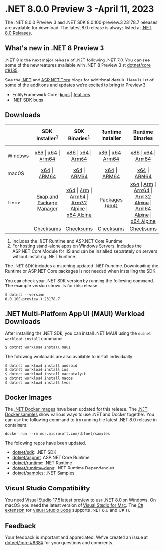 # .NET 8.0.0 Preview 3 -April 11, 2023

The .NET 8.0.0 Preview 3 and .NET SDK 8.0.100-preview.3.23178.7 releases are available for download. The latest 8.0 release is always listed at [.NET 8.0 Releases](../README.md).

## What's new in .NET 8 Preview 3

.NET 8 is the next major release of .NET following .NET 7.0. You can see some of the new features available with .NET 8 Preview 3 at [dotnet/core #8135](https://github.com/dotnet/core/issues/8135).

See the [.NET][dotnet-blog] and [ASP.NET Core][aspnet-blog] blogs for additional details.
Here is list of some of the additions and updates we're excited to bring in Preview 3.

* EntityFramework Core: [bugs][ef_bugs] | [features][ef_features]
* .NET SDK [bugs][sdk_bugs]

## Downloads

|           | SDK Installer<sup>1</sup>                        | SDK Binaries<sup>1</sup>                 | Runtime Installer                                        | Runtime Binaries                                 | ASP.NET Core Runtime           |Windows Desktop Runtime          |
| --------- | :------------------------------------------:     | :----------------------:                 | :---------------------------:                            | :-------------------------:                      | :-----------------:            | :-----------------:            |
| Windows   | [x86][dotnet-sdk-win-x86.exe] \| [x64][dotnet-sdk-win-x64.exe] \| [Arm64][dotnet-sdk-win-arm64.exe] | [x86][dotnet-sdk-win-x86.zip] \| [x64][dotnet-sdk-win-x64.zip] \|  [Arm64][dotnet-sdk-win-arm64.zip] | [x86][dotnet-runtime-win-x86.exe] \| [x64][dotnet-runtime-win-x64.exe] \| [Arm64][dotnet-runtime-win-arm64.exe] | [x86][dotnet-runtime-win-x86.zip] \| [x64][dotnet-runtime-win-x64.zip] \| [Arm64][dotnet-runtime-win-arm64.zip] | [x86][aspnetcore-runtime-win-x86.exe] \| [x64][aspnetcore-runtime-win-x64.exe] \|<br/> [Hosting Bundle][dotnet-hosting-win.exe]<sup>2</sup> | [x86][windowsdesktop-runtime-win-x86.exe] \| [x64][windowsdesktop-runtime-win-x64.exe] \| [Arm64][windowsdesktop-runtime-win-arm64.exe] |
| macOS     | [x64][dotnet-sdk-osx-x64.pkg] \| [ARM64][dotnet-sdk-osx-arm64.pkg] | [x64][dotnet-sdk-osx-x64.tar.gz] \| [ARM64][dotnet-sdk-osx-arm64.tar.gz]  | [x64][dotnet-runtime-osx-x64.pkg] \| [ARM64][dotnet-runtime-osx-arm64.pkg] | [x64][dotnet-runtime-osx-x64.tar.gz] \| [ARM64][dotnet-runtime-osx-arm64.tar.gz]| [x64][aspnetcore-runtime-osx-x64.tar.gz] \| [ARM64][aspnetcore-runtime-osx-arm64.tar.gz] | - |<sup>1</sup>
| Linux     |  [Snap and Package Manager](../install-linux.md)  | [x64][dotnet-sdk-linux-x64.tar.gz] \| [Arm][dotnet-sdk-linux-arm.tar.gz]  \| [Arm64][dotnet-sdk-linux-arm64.tar.gz] \| [Arm32 Alpine][dotnet-sdk-linux-musl-arm.tar.gz]  \| [x64 Alpine][dotnet-sdk-linux-musl-x64.tar.gz] | [Packages (x64)][linux-packages] | [x64][dotnet-runtime-linux-x64.tar.gz] \| [Arm][dotnet-runtime-linux-arm.tar.gz] \| [Arm64][dotnet-runtime-linux-arm64.tar.gz] \| [Arm32 Alpine][dotnet-runtime-linux-musl-arm.tar.gz] \| [Arm64 Alpine][dotnet-runtime-linux-musl-arm64.tar.gz] \| [x64 Alpine][dotnet-runtime-linux-musl-x64.tar.gz]  | [x64][aspnetcore-runtime-linux-x64.tar.gz]<sup>1</sup>  \| [Arm][aspnetcore-runtime-linux-arm.tar.gz]<sup>1</sup> \| [Arm64][aspnetcore-runtime-linux-arm64.tar.gz]<sup>1</sup> \| [x64 Alpine][aspnetcore-runtime-linux-musl-x64.tar.gz] | - | <sup>1</sup> |
|  | [Checksums][checksums-sdk]                             | [Checksums][checksums-sdk]                                      | [Checksums][checksums-runtime]                             | [Checksums][checksums-runtime]  | [Checksums][checksums-runtime]  | [Checksums][checksums-runtime]


1. Includes the .NET Runtime and ASP.NET Core Runtime
2. For hosting stand-alone apps on Windows Servers. Includes the ASP.NET Core Module for IIS and can be installed separately on servers without installing .NET Runtime.


The .NET SDK includes a matching updated .NET Runtime. Downloading the Runtime or ASP.NET Core packages is not needed when installing the SDK.

You can check your .NET SDK version by running the following command. The example version shown is for this release.

```console
$ dotnet --version
8.0.100-preview.3.23178.7
```

## .NET Multi-Platform App UI (MAUI) Workload Downloads

 After installing the .NET SDK, you can install .NET MAUI using the `dotnet workload install` command:

 ```console
 $ dotnet workload install maui
 ```

 The following workloads are also available to install individually:

 ```console
 $ dotnet workload install android
 $ dotnet workload install ios
 $ dotnet workload install maccatalyst
 $ dotnet workload install macos
 $ dotnet workload install tvos
 ```

## Docker Images

The [.NET Docker images](https://hub.docker.com/_/microsoft-dotnet) have been updated for this release. The [.NET Docker samples](https://github.com/dotnet/dotnet-docker/blob/main/samples/README.md) show various ways to use .NET and Docker together. You can use the following command to try running the latest .NET 8.0 release in containers:

```console
docker run --rm mcr.microsoft.com/dotnet/samples
```

The following repos have been updated.

* [dotnet/sdk](https://hub.docker.com/_/microsoft-dotnet-sdk/): .NET SDK
* [dotnet/aspnet](https://hub.docker.com/_/microsoft-dotnet-aspnet/): ASP.NET Core Runtime
* [dotnet/runtime](https://hub.docker.com/_/microsoft-dotnet-runtime/): .NET Runtime
* [dotnet/runtime-deps](https://hub.docker.com/_/microsoft-dotnet-runtime-deps/): .NET Runtime Dependencies
* [dotnet/samples](https://hub.docker.com/_/microsoft-dotnet-samples/): .NET Samples

## Visual Studio Compatibility

You need [Visual Studio 17.5 latest preview](https://visualstudio.microsoft.com) to use .NET 8.0 on Windows. On macOS, you need the latest version of [Visual Studio for Mac](https://visualstudio.microsoft.com/vs/mac/). The [C# extension](https://code.visualstudio.com/docs/languages/dotnet) for [Visual Studio Code](https://code.visualstudio.com/) supports .NET 8.0 and C# 11.


## Feedback

Your feedback is important and appreciated. We've created an issue at [dotnet/core #8384](https://github.com/dotnet/core/issues/8384) for your questions and comments.

[blob-runtime]: https://dotnetcli.blob.core.windows.net/dotnet/Runtime/
[blob-sdk]: https://dotnetcli.blob.core.windows.net/dotnet/Sdk/
[release-notes]: https://github.com/dotnet/core/blob/main/release-notes/8.0/preview/8.0.0-preview.3.md

[checksums-runtime]: https://dotnetcli.blob.core.windows.net/dotnet/checksums/8.0.0-preview.3-sha.txt
[checksums-sdk]: https://dotnetcli.blob.core.windows.net/dotnet/checksums/8.0.0-preview.3-sha.txt

[linux-install]: https://learn.microsoft.com/dotnet/core/install/linux
[linux-setup]: https://github.com/dotnet/core/blob/main/Documentation/linux-setup.md

[dotnet-blog]:  https://devblogs.microsoft.com/dotnet/announcing-dotnet-8-preview-3
[aspnet-blog]: https://devblogs.microsoft.com/dotnet/asp-net-core-updates-in-dotnet-8-preview-3/
[ef-blog]: https://devblogs.microsoft.com/dotnet/announcing-ef8-preview-3/
[ef_bugs]: https://github.com/dotnet/efcore/issues?q=is%3Aissue+milestone%3A8.0.0-preview3+is%3Aclosed+label%3Atype-bug
[ef_features]: https://github.com/dotnet/efcore/issues?q=is%3Aissue+milestone%3A8.0.0-preview3+is%3Aclosed+label%3Atype-enhancement

[aspnet_bugs]: https://github.com/aspnet/AspNetCore/issues?q=is%3Aissue+milestone%3A8.0.0-preview3+label%3ADone+label%3Abug
[aspnet_features]: https://github.com/aspnet/AspNetCore/issues?q=is%3Aissue+milestone%3A8.0.0-preview3+label%3ADone+label%3Aenhancement
[runtime_bugs]: https://github.com/dotnet/runtime/issues?utf8=%E2%9C%93&q=is%3Aissue+milestone%3A8.0+label%3Abug+
[runtime_features]: https://github.com/dotnet/runtime/issues?q=is%3Aissue+milestone%3A8.0+label%3Aenhancement

[sdk_bugs]: https://github.com/dotnet/sdk/issues?q=is%3Aissue+is%3Aclosed+milestone%3A8.0.1xx
[linux-packages]: ../install-linux.md


[//]: # ( Runtime 8.0.0-preview.3.23174.8)
[dotnet-runtime-linux-arm.tar.gz]: https://download.visualstudio.microsoft.com/download/pr/b7a9eac3-04d0-45d0-9e43-c740b9d83778/89811db94da722afde21c43cd49cabfb/dotnet-runtime-8.0.0-preview.3.23174.8-linux-arm.tar.gz
[dotnet-runtime-linux-arm64.tar.gz]: https://download.visualstudio.microsoft.com/download/pr/7b272393-da0b-4386-ac78-416ee38195fe/4f0d5a3d43cd7b32ae6051b191edd5e8/dotnet-runtime-8.0.0-preview.3.23174.8-linux-arm64.tar.gz
[dotnet-runtime-linux-musl-arm.tar.gz]: https://download.visualstudio.microsoft.com/download/pr/fe8fefe1-174c-4a5d-9dfc-354904ba6585/2c299f7568477ec59e2664b2a1111e94/dotnet-runtime-8.0.0-preview.3.23174.8-linux-musl-arm.tar.gz
[dotnet-runtime-linux-musl-arm64.tar.gz]: https://download.visualstudio.microsoft.com/download/pr/d4217422-1fb5-47c3-89cb-dd7a99efde29/9ff5d5af3b76d45be5624a5d76e16c1a/dotnet-runtime-8.0.0-preview.3.23174.8-linux-musl-arm64.tar.gz
[dotnet-runtime-linux-musl-x64.tar.gz]: https://download.visualstudio.microsoft.com/download/pr/f94d4673-19cc-4c77-b094-34fa8daeb3e7/c19706ae3c9ce5034a504a021104b77f/dotnet-runtime-8.0.0-preview.3.23174.8-linux-musl-x64.tar.gz
[dotnet-runtime-linux-x64.tar.gz]: https://download.visualstudio.microsoft.com/download/pr/6c4d4118-bc92-4601-b42b-2b6e91fc28f6/7b3a642aab860b394982d48bf5681243/dotnet-runtime-8.0.0-preview.3.23174.8-linux-x64.tar.gz
[dotnet-runtime-osx-arm64.pkg]: https://download.visualstudio.microsoft.com/download/pr/4d50ef46-86ee-4be2-bcf4-1d27ab4f2a21/29a3ab71de1327a7976e475290e11ca7/dotnet-runtime-8.0.0-preview.3.23174.8-osx-arm64.pkg
[dotnet-runtime-osx-arm64.tar.gz]: https://download.visualstudio.microsoft.com/download/pr/e29d7a01-41b9-4cdb-9c87-640871cd7b31/cfc38e882c713763339265cdfd1e4fac/dotnet-runtime-8.0.0-preview.3.23174.8-osx-arm64.tar.gz
[dotnet-runtime-osx-x64.pkg]: https://download.visualstudio.microsoft.com/download/pr/018cf078-39d9-450f-a8fe-d8d84418e220/0b2e9114fa3cb3201f5a8ec39f7c2b2c/dotnet-runtime-8.0.0-preview.3.23174.8-osx-x64.pkg
[dotnet-runtime-osx-x64.tar.gz]: https://download.visualstudio.microsoft.com/download/pr/962423a9-e286-4a7e-b3a8-4fdcde16d9e2/0b11e7166df8ed292c44d4a7594e482a/dotnet-runtime-8.0.0-preview.3.23174.8-osx-x64.tar.gz
[dotnet-runtime-win-arm64.exe]: https://download.visualstudio.microsoft.com/download/pr/f5c46df2-dbb8-4500-ae40-8bf1c8a00f7f/bc4f1a30e47178b937d4b9a73cec3bbe/dotnet-runtime-8.0.0-preview.3.23174.8-win-arm64.exe
[dotnet-runtime-win-arm64.zip]: https://download.visualstudio.microsoft.com/download/pr/f7f19db6-47af-48ad-b5a0-87ee3af22672/223ee8d203a1320b36b93d0848619842/dotnet-runtime-8.0.0-preview.3.23174.8-win-arm64.zip
[dotnet-runtime-win-x64.exe]: https://download.visualstudio.microsoft.com/download/pr/bb312c63-6d61-4c40-aeb0-063e835ae2c6/1cb498d0e1dee9f70f8907dd99d919bc/dotnet-runtime-8.0.0-preview.3.23174.8-win-x64.exe
[dotnet-runtime-win-x64.zip]: https://download.visualstudio.microsoft.com/download/pr/800e44e9-ade5-45be-a729-d2ddb1177cff/9fe0d28f5a8a0d59726b16e7a6f8ce04/dotnet-runtime-8.0.0-preview.3.23174.8-win-x64.zip
[dotnet-runtime-win-x86.exe]: https://download.visualstudio.microsoft.com/download/pr/6a368cbe-6674-4713-86b8-8b7f93e9474d/7b347d2cdb51946654bf4410462d1630/dotnet-runtime-8.0.0-preview.3.23174.8-win-x86.exe
[dotnet-runtime-win-x86.zip]: https://download.visualstudio.microsoft.com/download/pr/674ea378-c815-4ed1-90db-b927ac89cc61/72624a1ece328b3c48f27d2f61e1fdde/dotnet-runtime-8.0.0-preview.3.23174.8-win-x86.zip

[//]: # ( WindowsDesktop 8.0.0-preview.3.23178.1)
[windowsdesktop-runtime-win-arm64.exe]: https://download.visualstudio.microsoft.com/download/pr/722a6ab7-8665-4bc2-9b54-d78d944a060a/6054922293fcd36ade2db9aa024df4a3/windowsdesktop-runtime-8.0.0-preview.3.23178.1-win-arm64.exe
[windowsdesktop-runtime-win-arm64.zip]: https://download.visualstudio.microsoft.com/download/pr/f7079b52-a813-4022-9c50-b0823c181657/ec5fbab2004c7a530bcd869c1a6c1edd/windowsdesktop-runtime-8.0.0-preview.3.23178.1-win-arm64.zip
[windowsdesktop-runtime-win-x64.exe]: https://download.visualstudio.microsoft.com/download/pr/032fc8f7-fe07-4f28-b6a6-58001c9b2c2f/b2726891cad9c9056bc8524868fc88db/windowsdesktop-runtime-8.0.0-preview.3.23178.1-win-x64.exe
[windowsdesktop-runtime-win-x64.zip]: https://download.visualstudio.microsoft.com/download/pr/cb3356c8-918c-4140-af97-2466a7ad745a/8587adcc9b3a994ef0c0fd43c1ce6be8/windowsdesktop-runtime-8.0.0-preview.3.23178.1-win-x64.zip
[windowsdesktop-runtime-win-x86.exe]: https://download.visualstudio.microsoft.com/download/pr/cbf082c3-7e15-473d-9aa4-6a6095b8a619/2597c95c8abb1c87dcfa3a2e18316e92/windowsdesktop-runtime-8.0.0-preview.3.23178.1-win-x86.exe
[windowsdesktop-runtime-win-x86.zip]: https://download.visualstudio.microsoft.com/download/pr/13786127-2141-4641-a026-984e8c18076b/9fda1d2742cc7582fb442bce644ae251/windowsdesktop-runtime-8.0.0-preview.3.23178.1-win-x86.zip

[//]: # ( ASP 8.0.0-preview.3.23177.8)
[aspnetcore-runtime-linux-arm.tar.gz]: https://download.visualstudio.microsoft.com/download/pr/ddeafd2f-5565-4837-898e-4f17530a9eb4/90542cd3802e70bbacde439870cd0743/aspnetcore-runtime-8.0.0-preview.3.23177.8-linux-arm.tar.gz
[aspnetcore-runtime-linux-arm64.tar.gz]: https://download.visualstudio.microsoft.com/download/pr/0d98023b-349e-4893-b717-176eab3ca4fe/ab919484bd5a5a981057f60828c8d8d8/aspnetcore-runtime-8.0.0-preview.3.23177.8-linux-arm64.tar.gz
[aspnetcore-runtime-linux-musl-arm.tar.gz]: https://download.visualstudio.microsoft.com/download/pr/133c590e-b4e7-4b4e-a78b-36b7d8759af6/8eba70a0c3b5c1b31d7de85e1415c2de/aspnetcore-runtime-8.0.0-preview.3.23177.8-linux-musl-arm.tar.gz
[aspnetcore-runtime-linux-musl-arm64.tar.gz]: https://download.visualstudio.microsoft.com/download/pr/77a941bf-9c25-49f3-a105-74fe0d896d91/63b3ed1a09636480cfb7357737949b34/aspnetcore-runtime-8.0.0-preview.3.23177.8-linux-musl-arm64.tar.gz
[aspnetcore-runtime-linux-musl-x64.tar.gz]: https://download.visualstudio.microsoft.com/download/pr/5c650eba-d339-4862-8e02-13932539b937/6dd28799edf930dc4233ad30366eabe9/aspnetcore-runtime-8.0.0-preview.3.23177.8-linux-musl-x64.tar.gz
[aspnetcore-runtime-linux-x64.tar.gz]: https://download.visualstudio.microsoft.com/download/pr/e47f5b95-4eb2-451d-8ec5-2e37b928d91f/e386c9fb8185cd35674fe2a44dedb318/aspnetcore-runtime-8.0.0-preview.3.23177.8-linux-x64.tar.gz
[aspnetcore-runtime-osx-arm64.tar.gz]: https://download.visualstudio.microsoft.com/download/pr/0e9f855d-b7eb-4641-b859-218d7d61e169/c7ecfeb28526a57668f53d7da4fa0c90/aspnetcore-runtime-8.0.0-preview.3.23177.8-osx-arm64.tar.gz
[aspnetcore-runtime-osx-x64.tar.gz]: https://download.visualstudio.microsoft.com/download/pr/18fcf656-e2e0-4fb0-8141-ffeaf76b2785/cd4ff90bbf9b25d10cdc9fb8aacf94be/aspnetcore-runtime-8.0.0-preview.3.23177.8-osx-x64.tar.gz
[aspnetcore-runtime-win-arm64.zip]: https://download.visualstudio.microsoft.com/download/pr/2b13764e-d1a8-4a24-86d9-9182fc6a12d1/74e951e0a794456ce43201b70dfa100d/aspnetcore-runtime-8.0.0-preview.3.23177.8-win-arm64.zip
[aspnetcore-runtime-win-x64.exe]: https://download.visualstudio.microsoft.com/download/pr/3a84bf7c-f603-4e17-a46a-9630a75291a9/a9b1e5be029575155b3ad55d4c2bedda/aspnetcore-runtime-8.0.0-preview.3.23177.8-win-x64.exe
[aspnetcore-runtime-win-x64.zip]: https://download.visualstudio.microsoft.com/download/pr/2b0a5809-166b-43b0-b076-ee2f624982ca/696f325b0b4f05a9d97abc9bd330fddc/aspnetcore-runtime-8.0.0-preview.3.23177.8-win-x64.zip
[aspnetcore-runtime-win-x86.exe]: https://download.visualstudio.microsoft.com/download/pr/ccbffcd2-25cb-47db-bf84-259771035cf4/96f4d3e59807443400e387e4535c9fa5/aspnetcore-runtime-8.0.0-preview.3.23177.8-win-x86.exe
[aspnetcore-runtime-win-x86.zip]: https://download.visualstudio.microsoft.com/download/pr/6bf9bbc5-b1d4-4c4c-a69c-e1a3de12a307/e0da0e72a072ad34e4b829cd48387975/aspnetcore-runtime-8.0.0-preview.3.23177.8-win-x86.zip
[dotnet-hosting-win.exe]: https://download.visualstudio.microsoft.com/download/pr/918bc3d0-2005-4cc9-91dd-87224f7ed0b8/51656a86318ef5f4c6e9ec4b1bf13101/dotnet-hosting-8.0.0-preview.3.23177.8-win.exe

[//]: # ( SDK 8.0.100-preview.3.23178.7)
[dotnet-sdk-linux-arm.tar.gz]: https://download.visualstudio.microsoft.com/download/pr/c17b7dd9-41be-4ac1-9eae-a9707049c2ad/9dda015bc0f85cf8ff8bd0858936816c/dotnet-sdk-8.0.100-preview.3.23178.7-linux-arm.tar.gz
[dotnet-sdk-linux-arm64.tar.gz]: https://download.visualstudio.microsoft.com/download/pr/3b23cbd9-f068-408f-8c3c-551a5432ff08/876e15ab4041bde421e96d21e259b3b9/dotnet-sdk-8.0.100-preview.3.23178.7-linux-arm64.tar.gz
[dotnet-sdk-linux-musl-arm.tar.gz]: https://download.visualstudio.microsoft.com/download/pr/78acbfcc-88a2-477a-a65f-3bcf64b33a4c/43db7ffc9dfcd60c37390fc3f8a89357/dotnet-sdk-8.0.100-preview.3.23178.7-linux-musl-arm.tar.gz
[dotnet-sdk-linux-musl-arm64.tar.gz]: https://download.visualstudio.microsoft.com/download/pr/87c2871f-eca3-4ae0-b0cb-06903edfd8c9/b2e6fb1b8e668ebd79307ae3d40b172e/dotnet-sdk-8.0.100-preview.3.23178.7-linux-musl-arm64.tar.gz
[dotnet-sdk-linux-musl-x64.tar.gz]: https://download.visualstudio.microsoft.com/download/pr/2163a1fe-2549-4f2b-8a60-38be443b2861/7dddadb7edce37cf19304c054bd51691/dotnet-sdk-8.0.100-preview.3.23178.7-linux-musl-x64.tar.gz
[dotnet-sdk-linux-x64.tar.gz]: https://download.visualstudio.microsoft.com/download/pr/103d5e2c-d5c4-4101-bb6e-b82bc73a7d93/284a5cdccbc995f39806a3ba2dc17b93/dotnet-sdk-8.0.100-preview.3.23178.7-linux-x64.tar.gz
[dotnet-sdk-osx-arm64.pkg]: https://download.visualstudio.microsoft.com/download/pr/3fa4c32e-6c76-4055-b6ea-e9dee2785da9/117d47e8b1cbbaa762390b30329e935f/dotnet-sdk-8.0.100-preview.3.23178.7-osx-arm64.pkg
[dotnet-sdk-osx-arm64.tar.gz]: https://download.visualstudio.microsoft.com/download/pr/7fc953e8-4e3f-422b-ae45-719b38eb798e/6559f9ed96b446bbaf2e2fd2af694dd0/dotnet-sdk-8.0.100-preview.3.23178.7-osx-arm64.tar.gz
[dotnet-sdk-osx-x64.pkg]: https://download.visualstudio.microsoft.com/download/pr/199b3c2b-0840-4c91-ab2e-5d5a740d1f07/f8669fcc04fc2a171121cfc7764f299c/dotnet-sdk-8.0.100-preview.3.23178.7-osx-x64.pkg
[dotnet-sdk-osx-x64.tar.gz]: https://download.visualstudio.microsoft.com/download/pr/1d4d98db-3a0a-4b77-bd3f-5ead1fc106a9/1a3410ec0ce6b08a02947a5541a3b5a7/dotnet-sdk-8.0.100-preview.3.23178.7-osx-x64.tar.gz
[dotnet-sdk-win-arm64.exe]: https://download.visualstudio.microsoft.com/download/pr/b33440b5-12ff-4912-8bd6-b46620d62df5/6867dd023dc0ebe9b6f20d6106bbb0ad/dotnet-sdk-8.0.100-preview.3.23178.7-win-arm64.exe
[dotnet-sdk-win-arm64.zip]: https://download.visualstudio.microsoft.com/download/pr/6415f213-08c9-42e1-85da-d79ed3a3b05a/fd4ba6e48060f8a46eea63ca0076902b/dotnet-sdk-8.0.100-preview.3.23178.7-win-arm64.zip
[dotnet-sdk-win-x64.exe]: https://download.visualstudio.microsoft.com/download/pr/d4e1c5a0-a275-472f-b3eb-e61e1637cb1d/4a1b6861032e3927adca5538ad01e370/dotnet-sdk-8.0.100-preview.3.23178.7-win-x64.exe
[dotnet-sdk-win-x64.zip]: https://download.visualstudio.microsoft.com/download/pr/ab32ea63-4d92-4624-a31d-a97641452ea3/794390d056a1ca8dd083b78586a6ae66/dotnet-sdk-8.0.100-preview.3.23178.7-win-x64.zip
[dotnet-sdk-win-x86.exe]: https://download.visualstudio.microsoft.com/download/pr/5cf70eda-2b26-4de7-ab92-16ee4b6607ba/6a00e555caa4ca3582604f44c5c78b16/dotnet-sdk-8.0.100-preview.3.23178.7-win-x86.exe
[dotnet-sdk-win-x86.zip]: https://download.visualstudio.microsoft.com/download/pr/a756c7df-d9b6-43e5-ad03-b34c2ebd5b50/0e974374688670669eab181550ebfc04/dotnet-sdk-8.0.100-preview.3.23178.7-win-x86.zip
